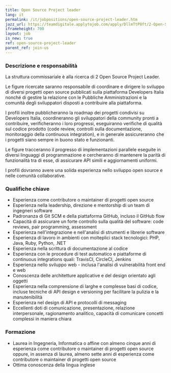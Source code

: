 ```yaml
---
title: Open Source Project leader
lang: it
permalink: /it/jobpositions/open-source-project-leader.htm
jazz_url: https://teamdigitale.applytojob.com/apply/DllmTtP8ft/2-Open-Source-Project-Leader
iframeheight: 700
layout: job
is_new: true
ref: open-source-project-leader
parent_ref: join-us
---
```


### Descrizione e responsabilità
La struttura commissariale è alla ricerca di 2 Open Source Project Leader.

Le figure ricercate saranno responsabile di coordinare e dirigere lo sviluppo di diversi progetti open source pubblicati sulla piattaforma Developers Italia nonché di gestire la relazione con le Pubbliche Amministrazioni e la comunità degli sviluppatori disposti a contribuire alla piattaforma. 

I profili inoltre pubblicheranno la roadmap dei progetti condivisi su Developers Italia, coordineranno gli sviluppatori della community pronti a contribuire, verificheranno i loro progressi, eseguiranno verifiche di qualità sul codice prodotto (code review, controlli sulla documentazione, monitoraggio della continuous integration), e in generale assicureranno che i progetti siano sempre in buono stato e funzionanti.

Le figure tracceranno il progresso di implementazioni parallele eseguite in diversi linguaggi di programmazione e cercheranno di mantenere la parità di funzionalità tra di esse, di assicurare API simili e aggiornamenti uniformi.

I profili dovranno avere una solida esperienza nello sviluppo open source e nelle comunità collaborative.


### Qualifiche chiave
- Esperienza come contributore o maintainer di progetti open source
- Esperienza nella leadership, direzione e mentorship di un team di ingegneri software
- Padronanza di Git SCM e della piattaforma GitHub, incluso il GitHub flow
- Capacità di assicurare un forte controllo sulla qualità del software: code reviews, pair programming, assessment
- Esperienza nell'integrazione e nell'analisi di strumenti e librerie software
- Esperienza di lavoro in ambienti con molteplici stack tecnologici: PHP, Java, Ruby, Python, .NET
- Esperienza nella scrittura di documentazione al codice
- Esperienza con le procedure di test automatico e piattaforme di continuous integrations quali: TravisCI, CircleCI, Jenkins
- Esperienza nello sviluppo web - inclusa l'analisi di vulnerabilità front end e web
- Conoscenza delle architetture applicative e del design orientato agli oggetti
- Esperienza nella comprensione di larghe e complesse basi di codice, incluse tecniche di API design e versioning per facilitare la pulizia e la manutenibilità
- Esperienza nel design di API e protocolli di messaging
- Eccellenti doti di comunicazione, presentazione, relazione interpersonale, ragionamento analitico, capacità di comunicare concetti complessi in maniera chiara


### Formazione
- Laurea in Ingegneria, Informatica o affine con almeno cinque anni di esperienza come contributore o maintainer di progetti open source oppure, in assenza di laurea, almeno sette  anni di esperienza come contributore o maintainer di progetti open source
- Ottima conoscenza della lingua inglese
